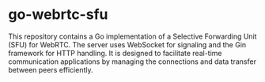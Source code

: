 # go-webrtc-sfu
This repository contains a Go implementation of a Selective Forwarding Unit (SFU) for WebRTC. The server uses WebSocket for signaling and the Gin framework for HTTP handling. It is designed to facilitate real-time communication applications by managing the connections and data transfer between peers efficiently.
